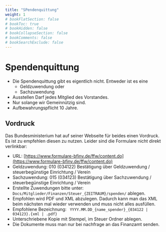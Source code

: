 ```yaml
---
title: "SPendenquittung"
weight: 1
# bookFlatSection: false
# bookToc: true
# bookHidden: false
# bookCollapseSection: false
# bookComments: false
# bookSearchExclude: false
---
```


# Spendenquittung

- Die Spendenquittung gibt es eigentlich nicht. Entweder ist es eine
  - Geldzuwendung oder
  - Sachzuwendung
- Ausstellen Darf jedes Mitglied des Vorstandes.
- Nur solange wir Gemeinnützig sind.
- Aufbewahrungspflicht 10 Jahre.

## Vordruck

Das Bundesministerium hat auf seiner Webseite für beides einen Vordruck. Es ist zu empfehlen diesen zu nutzen. Leider sind die Formulare nicht direkt verlinkbar:
-  URL: [https://www.formulare-bfinv.de/ffw/content.do](https://www.formulare-bfinv.de/ffw/content.do)
- Geldzuwendung: 010 (034122) Bestätigung über Geldzuwendung / steuerbegünstige Einrichtung / Verein
- Sachzuwendung: 015 (034123) Bestätigung über Sachzuwendung / steuerbegünstige Einrichtung / Verein
- Erstellte Zuwendungen bitte unter: `Docs/Mitglieder/Finanzen/Steuer_{ZEITRAUM}/spenden/` ablegen.
- Empfohlen wird PDF und XML abzulegen. Dadurch kann man das XML beim nächsten mal wieder verwenden und muss nicht alles ausfüllen.
- Empfohlene Bezeichnung: ` YYYY.MM.DD_{name_spender}_{034122 | 034123}.{xml | .pdf}`
- Unterschriebene Kopie mit Stempel, im Steuer Ordner ablegen.
- Die Dokumente muss man nur bei nachfrage an das Finanzamt senden.
